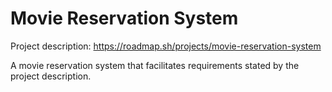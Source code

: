 # Movie Reservation System

Project description: https://roadmap.sh/projects/movie-reservation-system

A movie reservation system that facilitates requirements stated by the project description.
